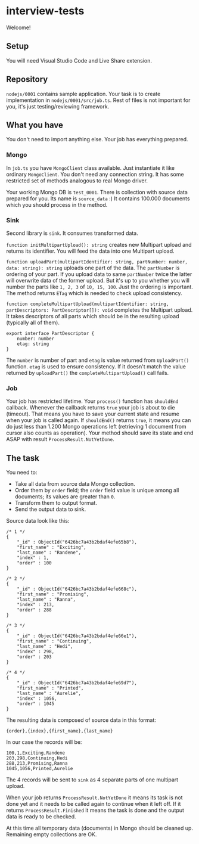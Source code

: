 # interview-tests
Welcome!

## Setup
You will need Visual Studio Code and Live Share extension.

## Repository
`nodejs/0001` contains sample application. Your task is to create implementation in `nodejs/0001/src/job.ts`. Rest of files is not important for you, it's just testing/reviewing framework.

## What you have
You don't need to import anything else. Your job has everything prepared.

### Mongo
In `job.ts` you have `MongoClient` class available. Just instantiate it like ordinary `MongoClient`. You don't need any connection string. It has some restricted set of methods analogous to real Mongo driver.

Your working Mongo DB is `test_0001`. There is collection with source data prepared for you. Its name is `source_data` :) It contains 100.000 documents which you should process in the method.

### Sink
Second library is `sink`. It consumes transformed data.

`function initMultipartUpload(): string` creates new Multipart upload and returns its identifier. You will feed the data into one Multipart upload.

`function uploadPart(multipartIdentifier: string, partNumber: number, data: string): string` uploads one part of the data. The `partNumber` is ordering of your part. If you upload data to same `partNumber` twice the latter will overwrite data of the former upload. But it's up to you whether you will number the parts like `1, 2, 3` of `10, 15, 100`. Just the ordering is important. The method returns `ETag` which is needed to check upload consistency.

`function completeMultipartUpload(multipartIdentifier: string, partDescriptors: PartDescriptor[]): void` completes the Multipart upload. It takes descriptors of all parts which should be in the resulting upload (typically all of them).

```
export interface PartDescriptor {
    number: number
    etag: string
}
```

The `number` is number of part and `etag` is value returned from `UploadPart()` function. `etag` is used to ensure consistency. If it doesn't match the value returned by `uploadPart()` the `completeMultipartUpload()` call fails.

### Job
Your job has restricted lifetime. Your `process()` function has `shouldEnd` callback. Whenever the callback returns `true` your job is about to die (timeout). That means you have to save your current state and resume when your job is called again. If `shouldEnd()` returns `true`, it means you can do just less than 1.200 Mongo operations left (retrieving 1 document from cursor also counts as operation). Your method should save its state and end ASAP with result `ProcessResult.NotYetDone`.

## The task
You need to:
* Take all data from source data Mongo collection.
* Order them by `order` field; the `order` field value is unique among all documents; its values are greater than `0`.
* Transform them to output format.
* Send the output data to sink.

Source data look like this:
```
/* 1 */
{
    "_id" : ObjectId("6426bc7a43b2bdaf4efe65b8"),
    "first_name" : "Exciting",
    "last_name" : "Randene",
    "index" : 1,
    "order" : 100
}

/* 2 */
{
    "_id" : ObjectId("6426bc7a43b2bdaf4efe668c"),
    "first_name" : "Promising",
    "last_name" : "Ranna",
    "index" : 213,
    "order" : 288
}

/* 3 */
{
    "_id" : ObjectId("6426bc7a43b2bdaf4efe66e1"),
    "first_name" : "Continuing",
    "last_name" : "Hedi",
    "index" : 298,
    "order" : 203
}

/* 4 */
{
    "_id" : ObjectId("6426bc7a43b2bdaf4efe69d7"),
    "first_name" : "Printed",
    "last_name" : "Aurelie",
    "index" : 1056,
    "order" : 1045
}
```

The resulting data is composed of source data in this format:
```
{order},{index},{first_name},{last_name}
```

In our case the records will be:
```
100,1,Exciting,Randene
203,298,Continuing,Hedi
288,213,Promising,Ranna
1045,1056,Printed,Aurelie
```

The 4 records will be sent to `sink` as 4 separate parts of one multipart upload.

When your job returns `ProcessResult.NotYetDone` it means its task is not done yet and it needs to be called again to continue when it left off. If it returns `ProcessResult.Finished` it means the task is done and the output data is ready to be checked.

At this time all temporary data (documents) in Mongo should be cleaned up. Remaining empty collections are OK.
